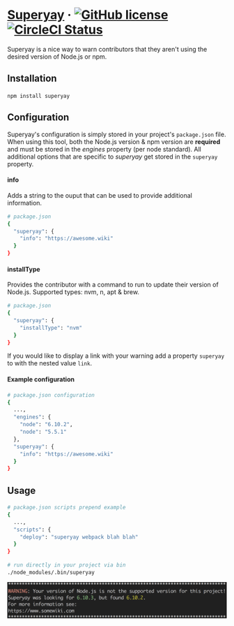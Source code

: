 # [Superyay](https://github.com/scottsword/superyay) &middot; [![GitHub license](https://img.shields.io/badge/license-MIT-blue.svg)](https://github.com/scottsword/superyay/blob/master/LICENSE) [![CircleCI Status](https://circleci.com/gh/scottsword/superyay.svg?style=shield&circle-token=:circle-token)](https://circleci.com/gh/scottsword/superyay)

Superyay is a nice way to warn contributors that they aren't using the desired version of Node.js or npm.

## Installation
`npm install superyay`


## Configuration
Superyay's configuration is simply stored in your project's `package.json` file. When using this tool, both the Node.js version & npm version are **required** and must be stored in the *engines* property (per node standard). All additional options that are specific to *superyay* get stored in the `superyay` property.

#### info
Adds a string to the ouput that can be used to provide additional information.
```bash
# package.json
{
  "superyay": {
    "info": "https://awesome.wiki"
  }
}
```

#### installType
Provides the contributor with a command to run to update their version of Node.js.
Supported types: nvm, n, apt & brew.
```bash
# package.json
{
  "superyay": {
    "installType": "nvm"
  }
}
```

 If you would like to display a link with your warning add a property `superyay` to with the nested value `link`. 

#### Example configuration
```bash
# package.json configuration
{
  ...,
  "engines": {
    "node": "6.10.2",
    "node": "5.5.1"
  },
  "superyay": {
    "info": "https://awesome.wiki"
  }
}
```

## Usage
```bash
# package.json scripts prepend example
{
  ...,
  "scripts": {
    "deploy": "superyay webpack blah blah"
  }
}
```

```bash
# run directly in your project via bin
./node_modules/.bin/superyay
```

![alt text](https://github.com/scottsword/superyay/blob/master/img/example.png "Superyay example")
